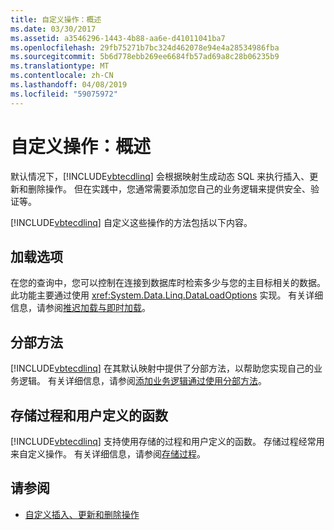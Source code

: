 ```yaml
---
title: 自定义操作：概述
ms.date: 03/30/2017
ms.assetid: a3546296-1443-4b88-aa6e-d41011041ba7
ms.openlocfilehash: 29fb75271b7bc324d462078e94e4a28534986fba
ms.sourcegitcommit: 5b6d778ebb269ee6684fb57ad69a8c28b06235b9
ms.translationtype: MT
ms.contentlocale: zh-CN
ms.lasthandoff: 04/08/2019
ms.locfileid: "59075972"
---
```

# <a name="customizing-operations-overview"></a>自定义操作：概述
默认情况下，[!INCLUDE[vbtecdlinq](../../../../../../includes/vbtecdlinq-md.md)] 会根据映射生成动态 SQL 来执行插入、更新和删除操作。 但在实践中，您通常需要添加您自己的业务逻辑来提供安全、验证等。  
  
 [!INCLUDE[vbtecdlinq](../../../../../../includes/vbtecdlinq-md.md)] 自定义这些操作的方法包括以下内容。  
  
## <a name="loading-options"></a>加载选项  
 在您的查询中，您可以控制在连接到数据库时检索多少与您的主目标相关的数据。 此功能主要通过使用 <xref:System.Data.Linq.DataLoadOptions> 实现。 有关详细信息，请参阅[推迟加载与即时加载](../../../../../../docs/framework/data/adonet/sql/linq/deferred-versus-immediate-loading.md)。  
  
## <a name="partial-methods"></a>分部方法  
 [!INCLUDE[vbtecdlinq](../../../../../../includes/vbtecdlinq-md.md)] 在其默认映射中提供了分部方法，以帮助您实现自己的业务逻辑。 有关详细信息，请参阅[添加业务逻辑通过使用分部方法](../../../../../../docs/framework/data/adonet/sql/linq/adding-business-logic-by-using-partial-methods.md)。  
  
## <a name="stored-procedures-and-user-defined-functions"></a>存储过程和用户定义的函数  
 [!INCLUDE[vbtecdlinq](../../../../../../includes/vbtecdlinq-md.md)] 支持使用存储的过程和用户定义的函数。 存储过程经常用来自定义操作。 有关详细信息，请参阅[存储过程](../../../../../../docs/framework/data/adonet/sql/linq/stored-procedures.md)。  
  
## <a name="see-also"></a>请参阅

- [自定义插入、更新和删除操作](../../../../../../docs/framework/data/adonet/sql/linq/customizing-insert-update-and-delete-operations.md)
